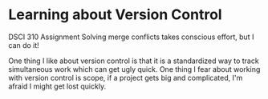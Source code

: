 # Learning about Version Control
DSCI 310 Assignment
Solving merge conflicts takes conscious effort, but I can do it!

One thing I like about version control is that it is a standardized way to track simultaneous work which can get ugly quick.
One thing I fear about working with version control is scope, if a project gets big and complicated, I'm afraid I might get lost quickly.